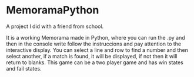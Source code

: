 # MemoramaPython

A project I did with a friend from school.

It is a working Memorama made in Python, where you can run the .py and then in the console write follow the instruccions and pay attention to the interactive display.
You can select a line and row to find a number and then select another, if a match is found, it will be displayed, if not then it will return to blanks.
This game can be a two player game and has win states and fail states.

